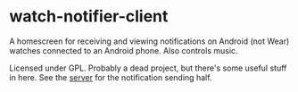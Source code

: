 # watch-notifier-client
A homescreen for receiving and viewing notifications on Android (not Wear) watches connected to an Android phone. Also controls music.

Licensed under GPL. Probably a dead project, but there's some useful stuff in here. See the [server](https://github.com/maclyn/watch-notifier-server) for the notification sending half.
